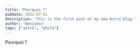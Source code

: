 ```yaml
---
title: 'Pourquoi ?'
pubDate: 2022-07-01
description: 'This is the first post of my new Astro blog.'
author: 'Benjamin'
tags: ["astro", "philo"]
---
```

Pourquoi ?


